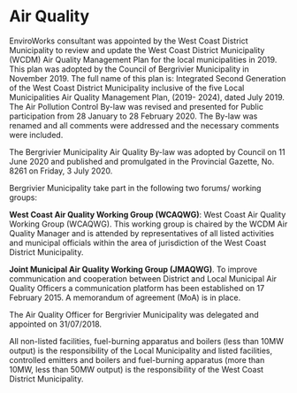 # Air Quality

EnviroWorks consultant was appointed by the West Coast District Municipality to review and update the West Coast District Municipality (WCDM) Air Quality Management Plan for the local municipalities in 2019. This plan was adopted by the Council of Bergrivier Municipality in November 2019. The full name of this plan is: Integrated Second Generation of the West Coast District Municipality inclusive of the five Local Municipalities Air Quality Management Plan, (2019- 2024), dated July 2019. The Air Pollution Control By-law was revised and presented for Public participation from 28 January to 28 February 2020. The By-law was renamed and all comments were addressed and the necessary comments were included.

The Bergrivier Municipality Air Quality By-law was adopted by Council on 11 June 2020 and published and promulgated in the Provincial Gazette, No. 8261 on Friday, 3 July 2020.

Bergrivier Municipality take part in the following two forums/ working groups:

**West Coast Air Quality Working Group (WCAQWG)**: West Coast Air Quality Working Group (WCAQWG). This working group is chaired by the WCDM Air Quality Manager and is attended by representatives of all listed activities and municipal officials within the area of jurisdiction of the West Coast District Municipality.

**Joint Municipal Air Quality Working Group (JMAQWG)**. To improve communication and cooperation between District and Local Municipal Air Quality Officers a communication platform has been established on 17 February 2015. A memorandum of agreement (MoA) is in place.

The Air Quality Officer for Bergrivier Municipality was delegated and appointed on 31/07/2018.

All non-listed facilities, fuel-burning apparatus and boilers (less than 10MW output) is the responsibility of the Local Municipality and listed facilities, controlled emitters and boilers and fuel-burning apparatus (more than 10MW, less than 50MW output) is the responsibility of the West Coast District Municipality.

